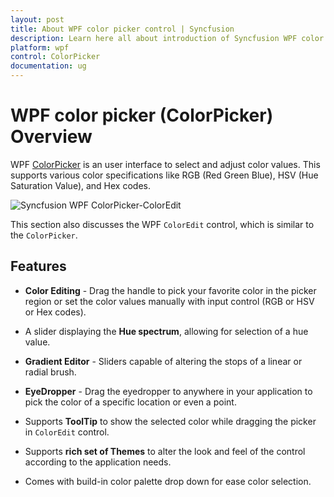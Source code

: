 ```yaml
---
layout: post
title: About WPF color picker control | Syncfusion
description: Learn here all about introduction of Syncfusion WPF color picker (ColorPicker) control, its elements and more.
platform: wpf
control: ColorPicker
documentation: ug
---
```


# WPF color picker (ColorPicker) Overview

 WPF [ColorPicker](https://www.syncfusion.com/wpf-controls/colorpicker) is an user interface to select and adjust color values. This supports various color specifications like RGB (Red Green Blue), HSV (Hue Saturation Value), and Hex codes.

 ![Syncfusion WPF ColorPicker-ColorEdit](Getting-Started_images/ColorEdit_Overview.png)

This section also discusses the WPF `ColorEdit` control, which is similar to the `ColorPicker`.

## Features

* **Color Editing** - Drag the handle to pick your favorite color in the picker region or set the color values manually with input control (RGB or HSV or Hex codes).

* A slider displaying the **Hue spectrum**, allowing for selection of a hue value.
* **Gradient Editor** - Sliders capable of altering the stops of a linear or radial brush.
* **EyeDropper** - Drag the eyedropper to anywhere in your application to pick the color of a specific location or even a point.
*  Supports  **ToolTip**  to show the selected color while dragging the picker in `ColorEdit` control.
*  Supports **rich set of Themes** to alter the look and feel of the control according to the application needs.
*  Comes with build-in color palette drop down for ease color selection.